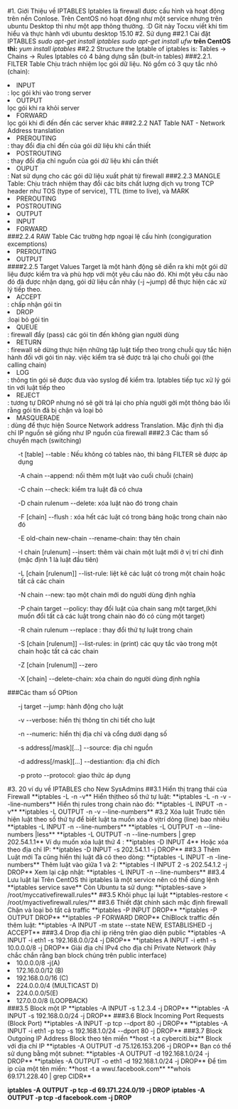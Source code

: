 #1. Giới Thiệu về IPTABLES
Iptables là firewall được cấu hình và hoạt động trên nền Conlose. 
Trên CentOS nó hoạt động như một service nhưng trên ubuntu Desktop thì như một app thông thường. :D
Git này Tocxu viết khi tìm hiểu và thực hành với ubuntu desktop 15.10 
#2. Sử dụng
##2.1 Cài đặt IPTABLES
	*sudo apt-get install iptables*
	*sudo apt-get install ufw*
**trên CentOS thì:** 
	*yum install iptables*
##2.2 Structure
the Iptable of iptables is: Tables -> Chains -> Rules
Iptables có 4 bảng dựng sẵn (bult-in tables)
###2.2.1. FILTER Table
Chịu trách nhiệm lọc gói dữ liệu. Nó gồm có 3 quy tắc nhỏ (chain):
<li>INPUT</li>: lọc gói khi vào trong server
<li>OUTPUT</li> lọc gói khi ra khỏi server
<li>FORWARD</li> lọc gói khi đi đến đến các server khác
###2.2.2 NAT Table
NAT - Network Address translation
<li>PREROUTING</li>: thay đổi địa chỉ đến của gói dữ liệu khi cần thiết
<li>POSTROUTING</li>: thay đổi địa chỉ nguồn của gói dữ liệu khi cần thiết
<li>OUPUT</li>: Nat sử dụng cho các gói dữ liệu xuất phát từ firewall
###2.2.3 MANGLE Table: 
Chịu trách nhiệm thay đổi các bits chất lượng dịch vụ trong TCP header như TOS (type of service), TTL (time to live), và MARK
<li>PREROUTING</li>
<li>POSTROUTING</li>
<li>OUTPUT</li>
<li>INPUT</li>
<li>FORWARD</li>
###2.2.4 RAW Table
Các trường hợp  ngoại lệ cấu hình (congiguration excemptions)
<li>PREROUTING</li>
<li>OUTPUT</li>
####2.2.5 Target Values
Target là một hành động sẽ diễn ra khi một gói dữ liệu được kiểm tra và phù hợp với một yêu cầu nào đó. Khi một yêu cầu nào đó đã được nhận dạng, gói dữ liệu cần nhảy (-j ~jump) để thực hiện các xử lý tiếp theo.
<li>ACCEPT</li>: chấp nhận gói tin
<li>DROP</li>:loại bỏ gói tin
<li>QUEUE</li>: firewall đẩy (pass) các gói tin đến không gian người dùng
<li>RETURN</li>: firewall sẽ dừng thực hiện những tập luật tiếp theo trong chuỗi quy tắc hiện hành đối với gói tin này. việc kiểm tra sẽ được trả lại cho chuỗi gọi (the calling chain)
<li>LOG</li>: thông tin gói sẽ được đưa vào syslog để kiểm tra. Iptables tiếp tục xử lý gói tin với luật tiếp theo
<li>REJECT</li>: tương tự DROP nhưng nó sẽ gởi trả lại cho phía người gởi một thông báo lỗi rằng gói tin đã  bị chặn và loại bỏ
<li>MASQUERADE</li>: dùng để thực hiện Source Network address Translation. Mặc định thì địa chỉ IP nguồn sẽ giống như IP nguồn của firewall
###2.3 Các tham số chuyển mạch (switching)
<ul> -t [table] --table : Nếu không có tables nào, thì bảng FILTER sẽ được áp dụng</ul>
<ul> -A chain --append:  nối thêm một luật vào cuối chuỗi (chain) </ul>
<ul> -C chain --check: kiểm tra luật đã có chưa </ul>
<ul> -D chain rulenum --delete: xóa luật nào đó trong chain</ul>
<ul> -F [chain] --flush : xóa hết các luật có trong bảng hoặc trong chain nào đó</ul>
<ul> -E old-chain new-chain --rename-chain: thay tên chain</ul>
<ul> -I chain [rulenum] --insert: thêm vài chain một luật mới ở vị trí chỉ đinh (mặc định 1 là luật đầu tiên)</ul>
<ul> -L [chain [rulenum]] --list-rule: liệt kê các luật có trong một chain hoặc tất cả các chain</ul>
<ul> -N chain --new: tạo một chain mới do người dùng định nghĩa </ul>
<ul> -P chain target --policy: thay đổi luật của chain sang một target,(khi muốn đổi tất cả các luật trong chain nào đó có cùng một target)</ul>
<ul> -R chain rulenum --replace : thay đổi thứ tự luật trong chain</ul>
<ul> -S [chain [rulenum]] --list-rules: in (print) các quy tắc vào trong một chain hoặc tất cả các chain</ul>
<ul> -Z [chain [rulenum]] --zero </ul>
<ul> -X [chain] --delete-chain: xóa chain do người dùng định nghĩa</ul>
###Các tham số OPtion
<ul> -j target --jump: hành động cho luật</ul>
<ul> -v --verbose: hiển thị thông tin chi tiết cho luật</ul>
<ul> -n --numeric: hiển thị địa chỉ và cổng dưới dạng số</ul>
<ul> -s address[/mask][...] --source: địa chỉ nguồn</ul>
<ul> -d address[/mask][...] --destiantion: địa chỉ đích</ul>
<ul> -p proto --protocol: giao thức áp dụng</ul>
#3. 20 ví dụ về IPTABLES cho New SysAdmins
##3.1 Hiển thị trạng thái của Firewall
**iptables -L -n -v**
Hiển thịtheo số thứ tự luật:
**iptables -L -n -v --line-numbers**
Hiển thị rules trong chain nào đó:
**iptables -L INPUT -n -v**
**iptables -L OUTPUT -n -v --line-numbers**
#3.2 Xóa luật
Trước tiên hiện luật theo số thứ tự để biết luật ta muốn xóa ở vịtrí dòng (line) bao nhiêu
**iptables -L INPUT -n --line-numbers**
**iptables -L OUTPUT -n --line-numbers |less**
**iptables -L OUTPUT -n --line-numbers | grep 202.54.1.1**
Ví dụ muốn xóa luật thứ 4 :
**iptables -D INPUT 4**
Hoặc xóa theo địa chỉ IP:
**iptables -D INPUT -s 202.54.1.1 -j DROP**
##3.3 Thêm Luật mới
Ta cũng hiển thị luật đã có theo dòng:
**iptables -L INPUT -n -line-numbers**
Thêm luật vào giữa 1 và 2:
**iptables -I INPUT 2 -s 202.54.1.2 -j DROP**
Xem lại cập nhật:
**iptables -L INPUT -n --line-numbers**
##3.4 Lưu luật lại
Trên CentOS thì iptables là một service nên có thể dùng lệnh **iptables service save**
Còn Ubuntu ta sử dụng:
**iptables-save > /root/myccativefirewall.rules**
##3.5 Khôi phục lại luật
**iptables-restore < /root/myactivefirewall.rules/**
##3.6 Thiết đặt chính sách mặc định firewall 
Chặn và loại bỏ tất cả traffic
**iptables -P INPUT DROP**
**iptables -P OUTPUT DROP**
**iptables -P FORWARD DROP**
ChỉBlock traffic đến thêm luật:
**iptables -A INPUT -m state --state NEW, ESTABLISHED -j ACCEPT**
###3.4 Drop địa chỉ ip riêng trên giao diện public
**iptables -A INPUT -i eth1 -s 192.168.0.0/24 -j DROP**
**iptables A INPUT -i eth1 -s 10.0.0.0/8 -j DROP**
Giải địa chỉ IPv4 cho địa chỉ Private Network (hãy chắc chắn rằng bạn block chúng trên public interface)
<li>10.0.0.0/8 -j(A)</li>
<li>172.16.0.0/12 (B)</li>
<li>192.168.0.0/16 (C)</li>
<li>224.0.0.0/4 (MULTICAST D)</li>
<li>224.0.0.0/5(E)</li>
<li>127.0.0.0/8 (LOOPBACK)</li>
###3.5 Block một IP
**iptables -A INPUT -s 1.2.3.4 -j DROP**
**iptables -A INPUT -s 192.168.0.0/24 -j DROP**
###3.6 Block Incoming Port Requests (Block Port)
**iptables -A INPUT -p tcp --dport 80 -j DROP**
**iptables -A INPUT -i eth1 -p tcp -s 192.168.1.0/24 --dport 80 -j DROP**
###3.7 Block Outgoing IP Address
Block theo tên miền
**host -t a cyberciti.biz**
Block với địa chỉ IP
**iptables -A OUTPUT -d 75.126.153.206 -j DROP**
Bạn có thể sử dụng bằng một subnet:
**iptables -A OUTPUT -d 192.168.1.0/24 -j DROP**
**iptables -A OUTPUT -o eth1 -d 192.168.1.0/24 -j DROP**
Để tìm ip của một tên miền:
**host -t a wwư.facebook.com**
**whois 69.171.228.40 | grep CIDR**
 
**iptables -A OUTPUT -p tcp -d 69.171.224.0/19 -j DROP**
**iptables -A OUTPUT -p tcp -d facebook.com -j DROP**
































